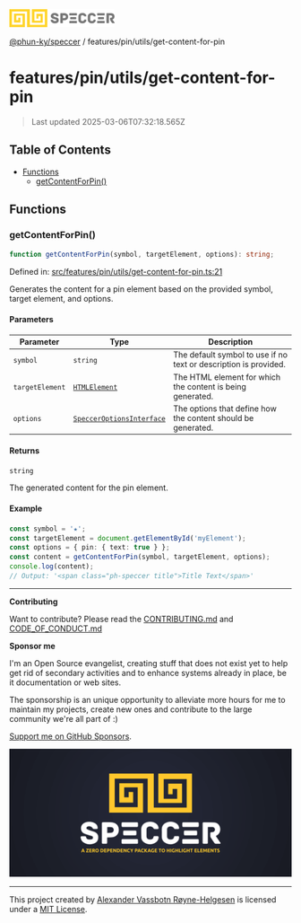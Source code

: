 <div>
  <img alt="SPECCER logo" src="https://raw.githubusercontent.com/phun-ky/speccer/main/public/logo-speccer-horizontal-colored-package.svg?raw=true" style="max-height:32px;" />
</div>

[@phun-ky/speccer](../../../README.md) / features/pin/utils/get-content-for-pin

# features/pin/utils/get-content-for-pin

> Last updated 2025-03-06T07:32:18.565Z

## Table of Contents

- [Functions](#functions)
  - [getContentForPin()](#getcontentforpin)

## Functions

### getContentForPin()

```ts
function getContentForPin(symbol, targetElement, options): string;
```

Defined in:
[src/features/pin/utils/get-content-for-pin.ts:21](https://github.com/phun-ky/speccer/blob/main/src/features/pin/utils/get-content-for-pin.ts#L21)

Generates the content for a pin element based on the provided symbol, target
element, and options.

#### Parameters

| Parameter       | Type                                                                           | Description                                                      |
| --------------- | ------------------------------------------------------------------------------ | ---------------------------------------------------------------- |
| `symbol`        | `string`                                                                       | The default symbol to use if no text or description is provided. |
| `targetElement` | [`HTMLElement`](https://developer.mozilla.org/docs/Web/API/HTMLElement)        | The HTML element for which the content is being generated.       |
| `options`       | [`SpeccerOptionsInterface`](../../../types/speccer.md#specceroptionsinterface) | The options that define how the content should be generated.     |

#### Returns

`string`

The generated content for the pin element.

#### Example

```ts
const symbol = '★';
const targetElement = document.getElementById('myElement');
const options = { pin: { text: true } };
const content = getContentForPin(symbol, targetElement, options);
console.log(content);
// Output: '<span class="ph-speccer title">Title Text</span>'
```

---

**Contributing**

Want to contribute? Please read the
[CONTRIBUTING.md](https://github.com/phun-ky/speccer/blob/main/CONTRIBUTING.md)
and
[CODE_OF_CONDUCT.md](https://github.com/phun-ky/speccer/blob/main/CODE_OF_CONDUCT.md)

**Sponsor me**

I'm an Open Source evangelist, creating stuff that does not exist yet to help
get rid of secondary activities and to enhance systems already in place, be it
documentation or web sites.

The sponsorship is an unique opportunity to alleviate more hours for me to
maintain my projects, create new ones and contribute to the large community
we're all part of :)

[Support me on GitHub Sponsors](https://github.com/sponsors/phun-ky).

![Speccer banner, with logo and slogan: A zero dependency package to annotate or highlight elements](https://github.com/phun-ky/speccer/blob/main/public/speccer-banner.png?raw=true)

---

This project created by [Alexander Vassbotn Røyne-Helgesen](http://phun-ky.net)
is licensed under a [MIT License](https://choosealicense.com/licenses/mit/).
